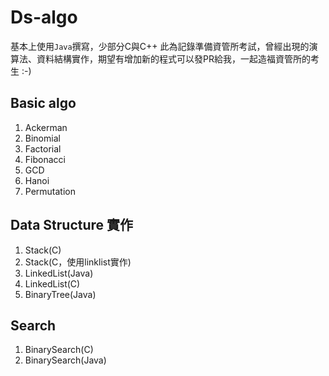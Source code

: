 # Ds-algo
基本上使用`Java`撰寫，少部分C與C++
此為記錄準備資管所考試，曾經出現的演算法、資料結構實作，期望有增加新的程式可以發PR給我，一起造福資管所的考生 :-)

## Basic algo
1. Ackerman   
2. Binomial   
3. Factorial  
4. Fibonacci   
5. GCD        
6. Hanoi       
7. Permutation

## Data Structure 實作
1. Stack(C)
2. Stack(C，使用linklist實作)
3. LinkedList(Java)
4. LinkedList(C)
5. BinaryTree(Java)

## Search
1. BinarySearch(C)
2. BinarySearch(Java)
